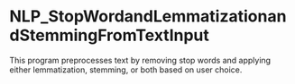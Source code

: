 # NLP_StopWordandLemmatizationandStemmingFromTextInput
This program preprocesses text by removing stop words and applying either lemmatization, stemming, or both based on user choice.
